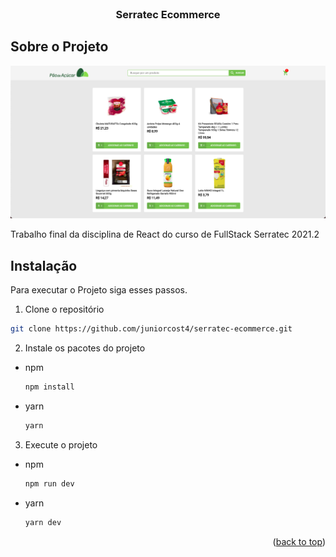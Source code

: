 <div id="top"></div>
<!-- PROJECT LOGO -->
<br />
<div align="center">
  <h3 align="center">Serratec Ecommerce</h3>
</div>

<!-- ABOUT THE PROJECT -->
## Sobre o Projeto

![Screenshot](screenshot.png)

Trabalho final da disciplina de React do curso de FullStack Serratec 2021.2

<!-- GETTING STARTED -->
## Instalação

Para executar o Projeto siga esses passos.

1. Clone o repositório

 ```sh
 git clone https://github.com/juniorcost4/serratec-ecommerce.git
 ```
2. Instale os pacotes do projeto
  
  * npm
    ```sh
    npm install
    ```

  * yarn
    ```sh
    yarn
    ```
    
3. Execute o projeto
  
  * npm
    ```sh
    npm run dev
    ```

  * yarn
    ```sh
    yarn dev
    ```

<p align="right">(<a href="#top">back to top</a>)</p>
